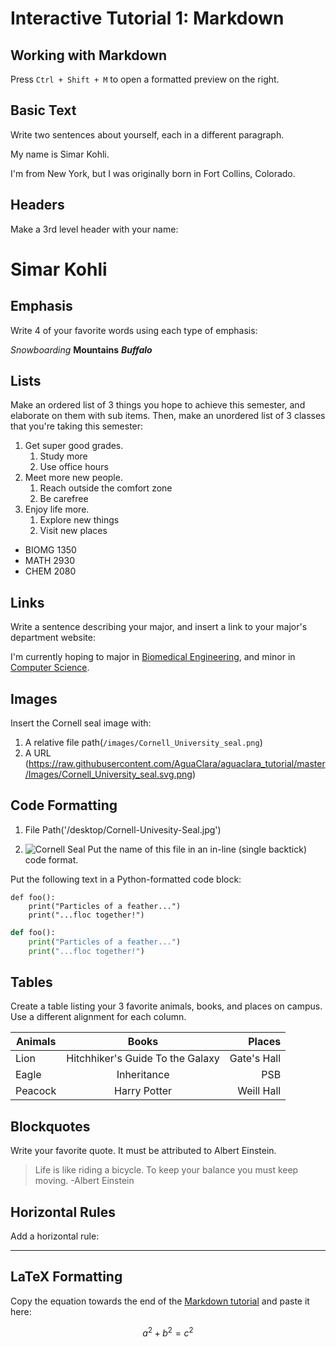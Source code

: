 # Interactive Tutorial 1: Markdown

## Working with Markdown

Press `Ctrl + Shift + M` to open a formatted preview on the right.

## Basic Text

Write two sentences about yourself, each in a different paragraph.

<!--- Write your answer here. --->
My name is Simar Kohli.

I'm from New York, but I was originally born in Fort Collins, Colorado.
## Headers

Make a 3rd level header with your name:

<!--- Write your answer here. --->
# Simar Kohli
## Emphasis

Write 4 of your favorite words using each type of emphasis:

<!--- Write your answer here. --->
*Snowboarding*
**Mountains**
***Buffalo***


## Lists

Make an ordered list of 3 things you hope to achieve this semester, and elaborate on them with sub items. Then, make an unordered list of 3 classes that you're taking this semester:

<!--- Write your answer here. --->
1. Get super good grades.
    1. Study more
    2. Use office hours
2. Meet more new people.
    1. Reach outside the comfort zone
    2. Be carefree
3. Enjoy life more.
    1. Explore new things
    2. Visit new places

- BIOMG 1350
- MATH 2930
- CHEM 2080


## Links

Write a sentence describing your major, and insert a link to your major's department website:

<!--- Write your answer here. --->
I'm currently hoping to major in [Biomedical Engineering](https://www.bme.cornell.edu/bme), and minor in [Computer Science](https://www.cs.cornell.edu/).



## Images

Insert the Cornell seal image with:
  1. A relative file path(`/images/Cornell_University_seal.png`)
  2. A URL (https://raw.githubusercontent.com/AguaClara/aguaclara_tutorial/master/Images/Cornell_University_seal.svg.png)

<!--- Write your answer here. --->

## Code Formatting
1. File Path('/desktop/Cornell-Univesity-Seal.jpg')

2. ![Cornell Seal](http://ipwire.com/wp-content/uploads/2017/09/Cornell-Univesity-Seal.jpg)
Put the name of this file in an in-line (single backtick) code format.

<!-- Write your answer here. -->

Put the following text in a Python-formatted code block:

```
def foo():
    print("Particles of a feather...")
    print("...floc together!")
```

<!-- Write your answer here. -->

```python
def foo():
    print("Particles of a feather...")
    print("...floc together!")
```
## Tables

Create a table listing your 3 favorite animals, books, and places on campus. Use a different alignment for each column.

<!--- Write your answer here. --->

| Animals | Books | Places|
| --- | :---: | ---: |
|Lion   | Hitchhiker's Guide To the Galaxy | Gate's Hall |
|Eagle   | Inheritance  | PSB  |
|Peacock   | Harry Potter  | Weill Hall |

## Blockquotes

Write your favorite quote. It must be attributed to Albert Einstein.

<!-- Write your answer here. -->

> Life is like riding a bicycle. To keep your balance you must keep moving.
> -Albert Einstein


## Horizontal Rules
Add a horizontal rule:

<!-- Write your answer here. -->
---
## LaTeX Formatting

Copy the equation towards the end of the [Markdown tutorial](https://github.com/AguaClara/aguaclara_tutorial/wiki/Markdown#latex-formatting) and paste it here:

<!-- Write your answer here. -->
$$ a^2 + b^2 = c^2 $$
